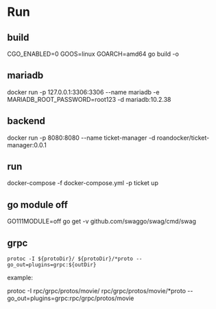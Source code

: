 # Run

## build 

CGO_ENABLED=0 GOOS=linux GOARCH=amd64 go build -o


## mariadb
docker run -p 127.0.0.1:3306:3306  --name mariadb -e MARIADB_ROOT_PASSWORD=root123 -d mariadb:10.2.38

## backend
docker run -p 8080:8080  --name ticket-manager -d roandocker/ticket-manager:0.0.1

## run

docker-compose -f docker-compose.yml -p ticket up

## go module off
GO111MODULE=off go get -v github.com/swaggo/swag/cmd/swag


## grpc
```
protoc -I ${protoDir}/ ${protoDir}/*proto --go_out=plugins=grpc:${outDir}

```

example:

protoc -I rpc/grpc/protos/movie/ rpc/grpc/protos/movie/*proto --go_out=plugins=grpc:rpc/grpc/protos/movie
